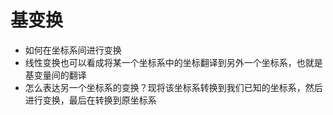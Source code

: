 # 基变换

- 如何在坐标系间进行变换
- 线性变换也可以看成将某一个坐标系中的坐标翻译到另外一个坐标系，也就是基变量间的翻译
- 怎么表达另一个坐标系的变换？现将该坐标系转换到我们已知的坐标系，然后进行变换，最后在转换到原坐标系
